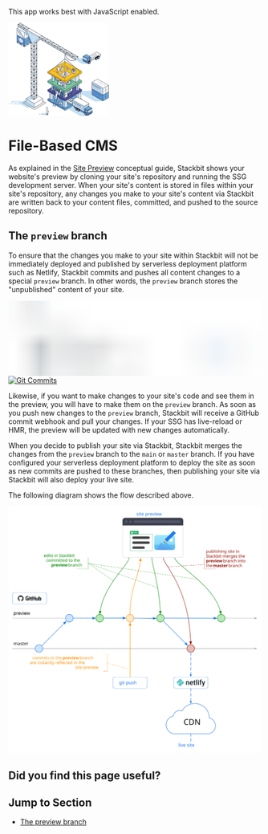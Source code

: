 This app works best with JavaScript enabled.



























![Stackbit](/docs/images/stackbit-crane-sm.png)

File-Based CMS
==============

As explained in the [Site Preview](/docs/conceptual-guides/site-preview) conceptual guide, Stackbit shows your website's preview by cloning your site's repository and running the SSG development server. When your site's content is stored in files within your site's repository, any changes you make to your site's content via Stackbit are written back to your content files, committed, and pushed to the source repository.

<a href="#the_preview_branch" class="hash-link"><span class="icon-copy"></span></a>The `preview` branch
-------------------------------------------------------------------------------------------------------

To ensure that the changes you make to your site within Stackbit will not be immediately deployed and published by serverless deployment platform such as Netlify, Stackbit commits and pushes all content changes to a special `preview` branch. In other words, the `preview` branch stores the "unpublished" content of your site.

<span class="gatsby-resp-image-wrapper" style="
                                position: relative;
                                display: block;
                                margin-left: auto;
                                margin-right: auto;
                                max-width: 700px;
                              "><a href="/docs/static/dee8368ed5d604683232e6762fe9fad6/5f78c/git-commits.png" class="gatsby-resp-image-link"><span class="gatsby-resp-image-background-image" style="
                                    padding-bottom: 29.714285714285715%;
                                    position: relative;
                                    bottom: 0;
                                    left: 0;
                                    background-image: url(&#39;data:image/png;base64,iVBORw0KGgoAAAANSUhEUgAAABQAAAAGCAIAAABM9SnKAAAACXBIWXMAAAsTAAALEwEAmpwYAAAAwElEQVQY05XO3WrDMAyG4dz/je1gsMFgDAaFrW2ctKsd/yS29Uly1jA2Rs+qYz3S2xHg3DT5oK2td04HcIzJh1hKqZVE5A6sqkSU5jmmFLYTlZmJSFVvVkWVWSoUrCLaWuvWdbXWPTw+DePYm+Fjf/jcH47H3vuQ89byhwHOpboZSwURRHXDIcTnl9fT+TyMJ2PG3hhrHYBaK8A3eJqxlA3rD04pvb3vJu99iNa6r8slxJhzWZb8//NvtoBFRa7Z39zyXM63UeTwAAAAAElFTkSuQmCC&#39;);
                                    background-size: cover;
                                    display: block;
                                  "></span><img src="/docs/static/dee8368ed5d604683232e6762fe9fad6/8c557/git-commits.png" title="Git Commits" alt="Git Commits" class="gatsby-resp-image-image" sizes="(max-width: 700px) 100vw, 700px" srcset="
                                    /docs/static/dee8368ed5d604683232e6762fe9fad6/4edbd/git-commits.png  175w,
                                    /docs/static/dee8368ed5d604683232e6762fe9fad6/13ae7/git-commits.png  350w,
                                    /docs/static/dee8368ed5d604683232e6762fe9fad6/8c557/git-commits.png  700w,
                                    /docs/static/dee8368ed5d604683232e6762fe9fad6/e996b/git-commits.png 1050w,
                                    /docs/static/dee8368ed5d604683232e6762fe9fad6/2cefc/git-commits.png 1400w,
                                    /docs/static/dee8368ed5d604683232e6762fe9fad6/5f78c/git-commits.png 1606w
                                  " /></a></span>

Likewise, if you want to make changes to your site's code and see them in the preview, you will have to make them on the `preview` branch. As soon as you push new changes to the `preview` branch, Stackbit will receive a GitHub commit webhook and pull your changes. If your SSG has live-reload or HMR, the preview will be updated with new changes automatically.

When you decide to publish your site via Stackbit, Stackbit merges the changes from the `preview` branch to the `main` or `master` branch. If you have configured your serverless deployment platform to deploy the site as soon as new commits are pushed to these branches, then publishing your site via Stackbit will also deploy your live site.

The following diagram shows the flow described above.

![Preview Branch Diagram](/docs/253459844bd217295ea585bd9007dc5f/preview-branch-diagram.svg)

Did you find this page useful?
------------------------------





Jump to Section
---------------

-   [The preview branch](#the_preview_branch)












